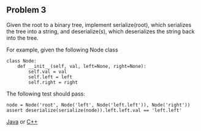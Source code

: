## Problem 3

Given the root to a binary tree, implement serialize(root), which serializes the tree into a string, and deserialize(s), which deserializes the string back into the tree.

For example, given the following Node class

```
class Node:
    def __init__(self, val, left=None, right=None):
        self.val = val
        self.left = left
        self.right = right
```
The following test should pass:
```
node = Node('root', Node('left', Node('left.left')), Node('right'))
assert deserialize(serialize(node)).left.left.val == 'left.left'
```
[Java](https://github.com/lsy-it-1995/Problems/blob/main/DailyCodingProblem/3-Google/Java/solution.java) or [C++](https://github.com/lsy-it-1995/Problems/blob/main/DailyCodingProblem/3-Google/C%2B%2B/main.cpp)
